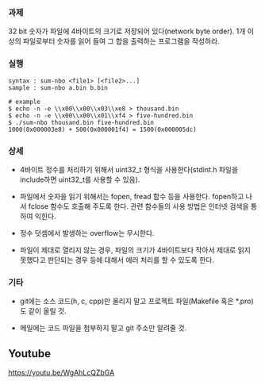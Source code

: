 ### 과제
32 bit 숫자가 파일에 4바이트의 크기로 저장되어 있다(network byte order). 1개 이상의 파일로부터 숫자를 읽어 들여 그 합을 출력하는 프로그램을 작성하라.

### 실행
```
syntax : sum-nbo <file1> [<file2>...]
sample : sum-nbo a.bin b.bin

# example
$ echo -n -e \\x00\\x00\\x03\\xe8 > thousand.bin
$ echo -n -e \\x00\\x00\\x01\\xf4 > five-hundred.bin
$ ./sum-nbo thousand.bin five-hundred.bin
1000(0x000003e8) + 500(0x000001f4) = 1500(0x000005dc)
```

### 상세
* 4바이트 정수를 처리하기 위해서 uint32_t 형식을 사용한다(stdint.h 파일을 include하면 uint32_t를 사용할 수 있음).

* 파일에서 숫자을 읽기 위해서는 fopen, fread 함수 등을 사용한다. fopen하고 나서 fclose 함수도 호출해 주도록 한다. 관련 함수들의 사용 방법은 인터넷 검색을 통하여 익힌다.

* 정수 덧셈에서 발생하는 overflow는 무시한다.

* 파일이 제대로 열리지 않는 경우, 파일의 크기가 4바이트보다 작아서 제대로 읽지 못했다고 판단되는 경우 등에 대해서 에러 처리를 할 수 있도록 한다.

### 기타
* git에는 소스 코드(h, c, cpp)만 올리지 말고 프로젝트 파일(Makefile 혹은 *.pro)도 같이 올릴 것.

* 메일에는 코드 파일을 첨부하지 말고 git 주소만 알려줄 것.

## Youtube
https://youtu.be/WgAhLcQZbGA
